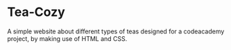 # Tea-Cozy
A simple website about different types of teas designed for a codeacademy project, by making use of HTML and CSS. 

